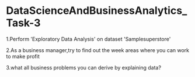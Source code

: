 # DataScienceAndBusinessAnalytics_Task-3

1.Perform 'Exploratory Data Analysis' on dataset 'Samplesuperstore'

2.As a business manager,try to find out the week areas where you can work to make profit

3.what all business problems you can derive by explaining data?
